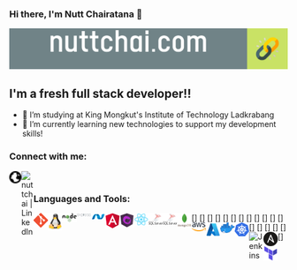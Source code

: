### Hi there, I'm Nutt Chairatana 👋

[![Website](./icon/website-btn.svg)](https://www.nuttchai.com)

## I'm a fresh full stack developer!!

- 🔭 I’m studying at King Mongkut's Institute of Technology Ladkrabang
- 🌱 I’m currently learning new technologies to support my development skills!

### Connect with me:

[<img align="left" alt="nuttchai.com" width="22px" src="https://raw.githubusercontent.com/iconic/open-iconic/master/svg/globe.svg" />][website]
[<img align="left" alt="nuttchai | LinkedIn" width="22px" src="https://cdn.jsdelivr.net/npm/simple-icons@v3/icons/linkedin.svg" />][linkedin]

<br />

### Languages and Tools:

[<img align="left" alt="Git" width="26px" src="./icon/git.png" />]
[<img align="left" alt="Linux" width="26px" src="./icon/linux.png" />]
[<img align="left" alt="NodeJs" width="26px" src="./icon/nodejs.png" />]
[<img align="left" alt="Express" width="26px" src="./icon/express.png" />]
[<img align="left" alt="ASP.NET" width="26px" src="./icon/aspdotnet.png" />]
[<img align="left" alt="AngularJs" width="26px" src="./icon/angular.png" />]
[<img align="left" alt="NgRx" width="26px" src="./icon/ngrx.svg" />]
[<img align="left" alt="ReactJs" width="26px" src="./icon/react.png" />]
[<img align="left" alt="MySQL" width="26px" src="./icon/mssql.png" />]
[<img align="left" alt="MSSQL" width="26px" src="./icon/mssql.png" />]
[<img align="left" alt="MongoDB" width="26px" src="./icon/mongodb.png" />]
[<img align="left" alt="Aws" width="26px" src="./icon/aws.svg" />]
[<img align="left" alt="Azure" width="26px" src="./icon/azure.png" />]
[<img align="left" alt="Docker" width="26px" src="./icon/docker.png" />]
[<img align="left" alt="Kubernetes" width="26px" src="./icon/k8s.png" />]
[<img align="left" alt="Jenkins" width="26px" src="./icon/jenkins.svg" />]
[<img align="left" alt="Ansible" width="26px" src="./icon/ansible.png" />]
[<img align="left" alt="Terraform" width="26px" src="./icon/terraform.svg" />]

<br />
<br />

[website]: https://www.nuttchai.com
[linkedin]: https://www.linkedin.com/in/nuttchai/

<!--
**nuttchai/nuttchai** is a ✨ _special_ ✨ repository because its `README.md` (this file) appears on your GitHub profile.

Here are some ideas to get you started:

- 🔭 I’m currently working on ...
- 🌱 I’m currently learning ...
- 👯 I’m looking to collaborate on ...
- 🤔 I’m looking for help with ...
- 💬 Ask me about ...
- 📫 How to reach me: ...
- 😄 Pronouns: ...
- ⚡ Fun fact: ...
-->
